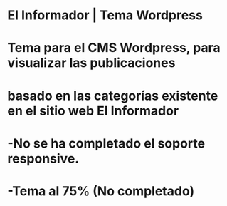 # El Informador | Tema Wordpress
# Tema para el CMS Wordpress, para visualizar las publicaciones
# basado en las categorías existente en el sitio web El Informador
# -No se ha completado el soporte responsive.
# -Tema al 75% (No completado)
